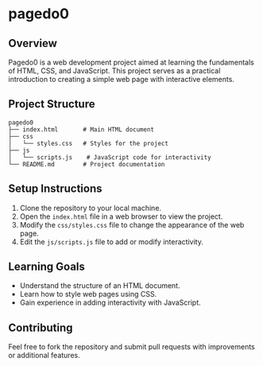 # pagedo0

## Overview
Pagedo0 is a web development project aimed at learning the fundamentals of HTML, CSS, and JavaScript. This project serves as a practical introduction to creating a simple web page with interactive elements.

## Project Structure
```
pagedo0
├── index.html       # Main HTML document
├── css
│   └── styles.css   # Styles for the project
├── js
│   └── scripts.js    # JavaScript code for interactivity
└── README.md        # Project documentation
```

## Setup Instructions
1. Clone the repository to your local machine.
2. Open the `index.html` file in a web browser to view the project.
3. Modify the `css/styles.css` file to change the appearance of the web page.
4. Edit the `js/scripts.js` file to add or modify interactivity.

## Learning Goals
- Understand the structure of an HTML document.
- Learn how to style web pages using CSS.
- Gain experience in adding interactivity with JavaScript.

## Contributing
Feel free to fork the repository and submit pull requests with improvements or additional features.